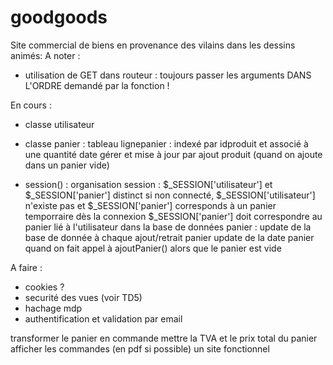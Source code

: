 # goodgoods

Site commercial de biens en provenance des vilains dans les dessins animés:
A noter :
- utilisation de GET dans routeur : toujours passer les arguments DANS L'ORDRE demandé par la fonction !

En cours :

- classe utilisateur
- classe panier :
    tableau lignepanier : indexé par idproduit et associé à une quantité
    date gérer et mise à jour par ajout produit (quand on ajoute dans un panier vide)
    
- session() : 
    organisation session : $_SESSION['utilisateur'] et $_SESSION['panier'] distinct
    si non connecté, $_SESSION['utilisateur'] n'existe pas et $_SESSION['panier'] corresponds à un panier temporraire
    dès la connexion $_SESSION['panier'] doit correspondre au panier lié à l'utilisateur dans la base de données
    panier : update de la base de donnée à chaque ajout/retrait panier
    update de la date panier quand on fait appel à ajoutPanier() alors que le panier est vide



A faire :
- cookies ?
- securité des vues (voir TD5)
- hachage mdp
- authentification et validation par email

transformer le panier en commande
mettre la TVA et le prix total du panier
afficher les commandes (en pdf si possible)
un site fonctionnel
